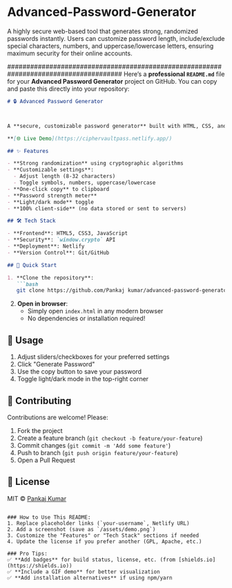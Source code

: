 # Advanced-Password-Generator
A highly secure web-based tool that generates strong, randomized passwords instantly. Users can customize password length, include/exclude special characters, numbers, and uppercase/lowercase letters, ensuring maximum security for their online accounts.


######################################################################################
Here’s a **professional `README.md`** file for your **Advanced Password Generator** project on GitHub. You can copy and paste this directly into your repository:

```markdown
# 🔒 Advanced Password Generator



A **secure, customizable password generator** built with HTML, CSS, and JavaScript. Generate strong, randomized passwords instantly with options for length, symbols, numbers, and case sensitivity. Perfect for developers and security-conscious users.

**[🌐 Live Demo](https://ciphervaultpass.netlify.app/)

## ✨ Features

- **Strong randomization** using cryptographic algorithms
- **Customizable settings**:
  - Adjust length (8-32 characters)
  - Toggle symbols, numbers, uppercase/lowercase
- **One-click copy** to clipboard
- **Password strength meter**
- **Light/dark mode** toggle
- **100% client-side** (no data stored or sent to servers)

## 🛠 Tech Stack

- **Frontend**: HTML5, CSS3, JavaScript
- **Security**: `window.crypto` API
- **Deployment**: Netlify
- **Version Control**: Git/GitHub

## 🚀 Quick Start

1. **Clone the repository**:
   ```bash
   git clone https://github.com/Pankaj kumar/advanced-password-generator.git
   ```

2. **Open in browser**:
   - Simply open `index.html` in any modern browser
   - No dependencies or installation required!

## 📝 Usage

1. Adjust sliders/checkboxes for your preferred settings
2. Click "Generate Password"
3. Use the copy button to save your password
4. Toggle light/dark mode in the top-right corner

## 🤝 Contributing

Contributions are welcome! Please:
1. Fork the project
2. Create a feature branch (`git checkout -b feature/your-feature`)
3. Commit changes (`git commit -m 'Add some feature'`)
4. Push to branch (`git push origin feature/your-feature`)
5. Open a Pull Request

## 📜 License

MIT © [Pankaj Kumar](https://github.com/your-username)

```

### How to Use This README:
1. Replace placeholder links (`your-username`, Netlify URL)
2. Add a screenshot (save as `/assets/demo.png`)
3. Customize the "Features" or "Tech Stack" sections if needed
4. Update the license if you prefer another (GPL, Apache, etc.)

### Pro Tips:
✅ **Add badges** for build status, license, etc. (from [shields.io](https://shields.io))  
✅ **Include a GIF demo** for better visualization  
✅ **Add installation alternatives** if using npm/yarn  

